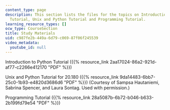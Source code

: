 ```yaml
---
content_type: page
description: This section lists the files for the topics on Introduction to Python
  Tutorial, Unix and Python Tutorial and Programming Tutorial.
learning_resource_types: []
ocw_type: CourseSection
title: Study Materials
uid: c987fe2b-449a-6d79-c069-87f06f245539
video_metadata:
  youtube_id: null
---
```


Introduction to Python Tutorial ({{% resource_link 2aa17024-86a2-921d-af77-c2266e412170 "PDF" %}})

Unix and Python Tutorial for 20.180 ({{% resource_link 9da14483-6bb7-25c0-1b93-e4820d3686d6 "PDF" %}}) (Courtesy of Sampsa Hautaniemi, Sabrina Spencer, and Laura Sontag. Used with permission.)

Programming Tutorial ({{% resource_link 28a5087b-6b72-b046-b633-2b199fd79e54 "PDF" %}})